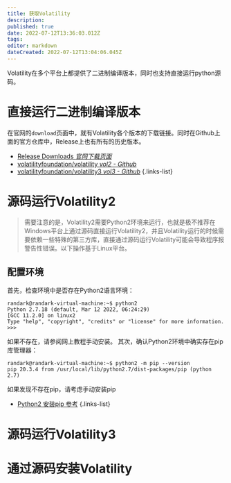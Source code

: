 ```yaml
---
title: 获取Volatility
description: 
published: true
date: 2022-07-12T13:36:03.012Z
tags: 
editor: markdown
dateCreated: 2022-07-12T13:04:06.045Z
---
```


Volatility在多个平台上都提供了二进制编译版本，同时也支持直接运行python源码。
# 直接运行二进制编译版本
在官网的`download`页面中，就有Volatility各个版本的下载链接。同时在Github上面的官方仓库中，Release上也有所有的历史版本。
- [Release Downloads *官网下载页面*](https://www.volatilityfoundation.org/releases)
- [volatilityfoundation/volatility  *vol2 - Github*](https://github.com/volatilityfoundation/volatility/tags)
- [volatilityfoundation/volatility3 *vol3 - Github*](https://github.com/volatilityfoundation/volatility3/releases)
{.links-list}
# 源码运行Volatility2
> 需要注意的是，Volatility2需要Python2环境来运行，也就是极不推荐在Windows平台上通过源码直接运行Volatility2，并且Volatility运行的时候需要依赖一些特殊的第三方库，直接通过源码运行Volatility可能会导致程序报警告性错误。以下操作基于Linux平台。
## 配置环境
首先，检查环境中是否存在Python2语言环境：
```text
randark@randark-virtual-machine:~$ python2
Python 2.7.18 (default, Mar 12 2022, 06:24:29) 
[GCC 11.2.0] on linux2
Type "help", "copyright", "credits" or "license" for more information.
>>> 
```
如果不存在，请参阅网上教程手动安装。
其次，确认Python2环境中确实存在pip库管理器：
```text
randark@randark-virtual-machine:~$ python2 -m pip --version
pip 20.3.4 from /usr/local/lib/python2.7/dist-packages/pip (python 2.7)
```
如果发现不存在pip，请考虑手动安装pip
- [Python2 安装pip 参考](https://zhuanlan.zhihu.com/p/425737419)
{.links-list}
# 源码运行Volatility3
# 通过源码安装Volatility